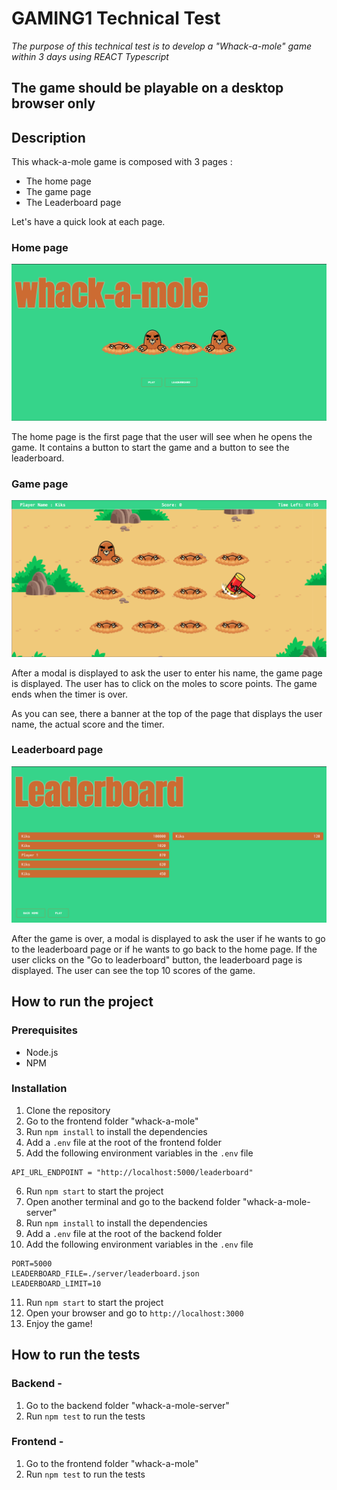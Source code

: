# GAMING1 Technical Test

_The purpose of this technical test is to develop a "Whack-a-mole" game within 3 days using REACT Typescript_

## The game should be playable on a desktop browser only

## Description

This whack-a-mole game is composed with 3 pages :

- The home page
- The game page
- The Leaderboard page

Let's have a quick look at each page.

### Home page

![Home page](./project-assets/game-preview-home.png)

The home page is the first page that the user will see when he opens the game. It contains a button to start the game and a button to see the leaderboard.

### Game page

![Game page](./project-assets/game-preview-game.png)

After a modal is displayed to ask the user to enter his name, the game page is displayed. The user has to click on the moles to score points. The game ends when the timer is over.

As you can see, there a banner at the top of the page that displays the user name, the actual score and the timer.

### Leaderboard page

![Leaderboard page](./project-assets/game-preview-leaderboard.png)

After the game is over, a modal is displayed to ask the user if he wants to go to the leaderboard page or if he wants to go back to the home page. If the user clicks on the "Go to leaderboard" button, the leaderboard page is displayed. The user can see the top 10 scores of the game.

## How to run the project

### Prerequisites

- Node.js
- NPM

### Installation

1. Clone the repository
2. Go to the frontend folder "whack-a-mole"
3. Run `npm install` to install the dependencies
4. Add a `.env` file at the root of the frontend folder
5. Add the following environment variables in the `.env` file

```
API_URL_ENDPOINT = "http://localhost:5000/leaderboard"
```

6. Run `npm start` to start the project
7. Open another terminal and go to the backend folder "whack-a-mole-server"
8. Run `npm install` to install the dependencies
9. Add a `.env` file at the root of the backend folder
10. Add the following environment variables in the `.env` file

```
PORT=5000
LEADERBOARD_FILE=./server/leaderboard.json
LEADERBOARD_LIMIT=10
```

11. Run `npm start` to start the project
12. Open your browser and go to `http://localhost:3000`
13. Enjoy the game!

## How to run the tests

### Backend -

1. Go to the backend folder "whack-a-mole-server"
2. Run `npm test` to run the tests

### Frontend -

1. Go to the frontend folder "whack-a-mole"
2. Run `npm test` to run the tests
